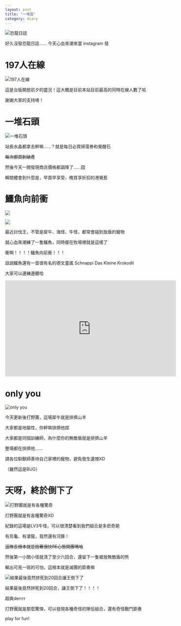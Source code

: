 ```yaml
---
layout: post
title: "一堆圖"
category: diary
---
```


![恐龍日誌](http://i.imgur.com/1Hl2SEe.jpg)

好久沒發恐龍日誌...... 今天心血來潮來當 instagram 發

# 197人在線

![197人在線](http://i.imgur.com/gqe0nG7.jpg)

這是台版開放前夕的盛況！這大概是目前本站目前最高的同時在線人數了哈

謝謝大家的支持唷！

# 一堆石頭

![一堆石頭](http://i.imgur.com/EYs1q1k.jpg)

站長水晶都拿去幹嘛......？就是每日必買掃蕩券和覺醒石

~~每次都買到破產~~

然後今天一開發現商店價格都調降了......囧

瞬間體會到什麼是，早買早享受，晚買享折扣的港覺惹

# 鱷魚向前衝

![](http://i.imgur.com/JQHmS35.jpg)

![](http://i.imgur.com/UQlSC87.jpg)

最近討伐王，不管是犀牛、海怪、牛怪，都常會碰到放盾的寵物

就心血來潮練了一隻鱷魚，同時擺在牧場裡就是這樣了

衝啊！！！！鱷魚向前衝！！！

話說鱷魚還有一首很有名的德文童謠 Schnappi Das Kleine Krokodil

大家可以邊練邊聽哈

<iframe width="560" height="315" src="https://www.youtube.com/embed/bjdAM7OKdqA" frameborder="0" allowfullscreen></iframe>

# only you

![only you](http://i.imgur.com/Fo4q5gM.jpg)

今天更新後打野團，這場犀牛就是排擠山羊

大家都是地屬性，你幹嘛排擠他捏

大家都是同個訓練師，為什麼你的無敵盾就是排擠山羊

整場都在排擠他......

請各位馴獸師善待自己家裡的寵物，避免發生遺憾XD

（雖然這是BUG）

# 天呀，終於倒下了

![打野團就是有各種驚奇](http://i.imgur.com/Wbv5ivM.jpg)

打野團就是有各種驚奇XD

紀錄的這場是LV3牛怪，可以很清楚看到我們組合是多麽奇葩

有烏龜、有滄龍，竟然還有河豚！

~~這隊長根本就是抱著很快RE心態開團嗎哈~~

然後第一小關小怪就清了至少六回合，還留下一隻被放無敵盾的熊

輸出可見一斑的可怕，這根本就是滅團的節奏嘛

![結果最後竟然拼死到20回合讓王倒下了](http://i.imgur.com/97GBUHc.jpg)

結果最後竟然拼死到20回合，讓王倒下了！！！！

超爽derrrr

打野團就是那麼驚悚，可以發現各種奇怪的隊伍組合，還有奇怪戰鬥節奏

play for fun!
